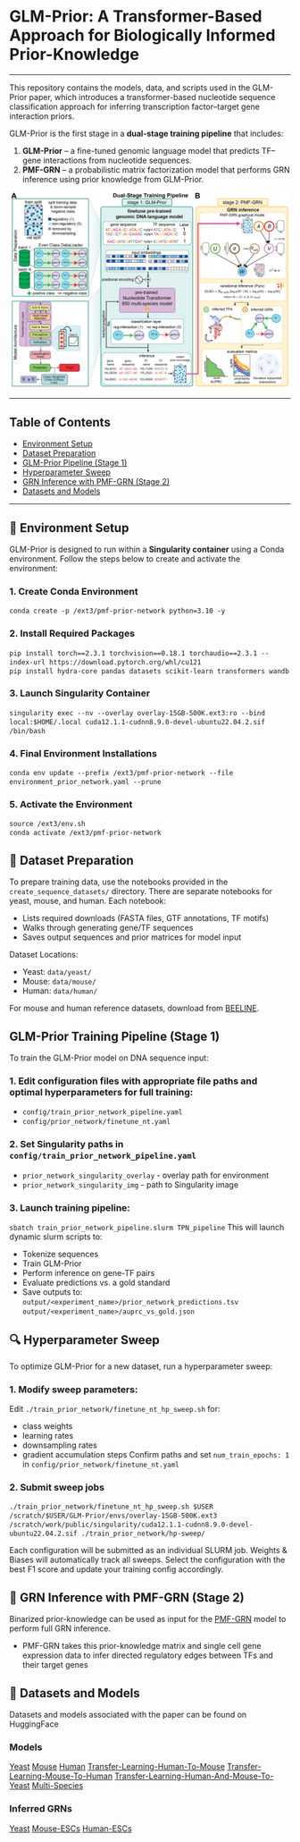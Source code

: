 # GLM-Prior: A Transformer-Based Approach for Biologically Informed Prior-Knowledge
-----------

This repository contains the models, data, and scripts used in the GLM-Prior paper, which introduces a transformer-based nucleotide sequence classification approach for inferring transcription factor–target gene interaction priors.

GLM-Prior is the first stage in a **dual-stage training pipeline** that includes:

1. **GLM-Prior** – a fine-tuned genomic language model that predicts TF–gene interactions from nucleotide sequences.
2. **PMF-GRN** – a probabilistic matrix factorization model that performs GRN inference using prior knowledge from GLM-Prior.


![GLM-Prior](dual-stage-schematic.png)

---

## Table of Contents
- [Environment Setup](#environment-setup)
- [Dataset Preparation](#dataset-preparation)
- [GLM-Prior Pipeline (Stage 1)](#glm-prior-pipeline-stage-1)
- [Hyperparameter Sweep](#hyperparameter-sweep)
- [GRN Inference with PMF-GRN (Stage 2)](#grn-inference-with-pmf-grn-stage-2)
- [Datasets and Models](#datasets-and-models)

---

## 🌳 Environment Setup
GLM-Prior is designed to run within a **Singularity container** using a Conda environment. Follow the steps below to create and activate the environment:

### 1. Create Conda Environment
```
conda create -p /ext3/pmf-prior-network python=3.10 -y
```

### 2. Install Required Packages
```
pip install torch==2.3.1 torchvision==0.18.1 torchaudio==2.3.1 --index-url https://download.pytorch.org/whl/cu121
pip install hydra-core pandas datasets scikit-learn transformers wandb
```

### 3. Launch Singularity Container
```
singularity exec --nv --overlay overlay-15GB-500K.ext3:ro --bind local:$HOME/.local cuda12.1.1-cudnn8.9.0-devel-ubuntu22.04.2.sif /bin/bash
```

### 4. Final Environment Installations
```
conda env update --prefix /ext3/pmf-prior-network --file environment_prior_network.yaml --prune
```

### 5. Activate the Environment
```
source /ext3/env.sh
conda activate /ext3/pmf-prior-network
```

## 🧬 Dataset Preparation
To prepare training data, use the notebooks provided in the `create_sequence_datasets/` directory. There are separate notebooks for yeast, mouse, and human.
Each notebook:
- Lists required downloads (FASTA files, GTF annotations, TF motifs)
- Walks through generating gene/TF sequences
- Saves output sequences and prior matrices for model input

Dataset Locations:
- Yeast: `data/yeast/`
- Mouse: `data/mouse/`
- Human: `data/human/`

For mouse and human reference datasets, download from [BEELINE](https://zenodo.org/records/3701939).

## GLM-Prior Training Pipeline (Stage 1)
To train the GLM-Prior model on DNA sequence input:
### 1. Edit configuration files with appropriate file paths and optimal hyperparameters for full training:
- `config/train_prior_network_pipeline.yaml`
- `config/prior_network/finetune_nt.yaml`
### 2. Set Singularity paths in `config/train_prior_network_pipeline.yaml`
- `prior_network_singularity_overlay` - overlay path for environment
- `prior_network_singularity_img` - path to Singularity image
### 3. Launch training pipeline:
`sbatch train_prior_network_pipeline.slurm TPN_pipeline`
This will launch dynamic slurm scripts to:
- Tokenize sequences
- Train GLM-Prior
- Perform inference on gene-TF pairs
- Evaluate predictions vs. a gold standard
- Save outputs to:
`output/<experiment_name>/prior_network_predictions.tsv`
`output/<experiment_name>/auprc_vs_gold.json`

## 🔍 Hyperparameter Sweep
To optimize GLM-Prior for a new dataset, run a hyperparameter sweep:
### 1. Modify sweep parameters:
Edit `./train_prior_network/finetune_nt_hp_sweep.sh` for:
- class weights
- learning rates
- downsampling rates
- gradient accumulation steps
Confirm paths and set `num_train_epochs: 1` in `config/prior_network/finetune_nt.yaml`

### 2. Submit sweep jobs
```
./train_prior_network/finetune_nt_hp_sweep.sh $USER /scratch/$USER/GLM-Prior/envs/overlay-15GB-500K.ext3 /scratch/work/public/singularity/cuda12.1.1-cudnn8.9.0-devel-ubuntu22.04.2.sif ./train_prior_network/hp-sweep/
```
Each configuration will be submitted as an individual SLURM job. Weights & Biases will automatically track all sweeps. Select the configuration with the best F1 score and update your training config accordingly.

## 🧠 GRN Inference with PMF-GRN (Stage 2)
Binarized prior-knowledge can be used as input for the [PMF-GRN](https://github.com/nyu-dl/pmf-grn) model to perform full GRN inference.
- PMF-GRN takes this prior-knowledge matrix and single cell gene expression data to infer directed regulatory edges between TFs and their target genes 

## 🧬 Datasets and Models
Datasets and models associated with the paper can be found on HuggingFace

### Models
[Yeast](https://huggingface.co/cskokgibbs/yeast-best-model)
[Mouse](https://huggingface.co/cskokgibbs/BEELINE-mouse)
[Human](https://huggingface.co/cskokgibbs/BEELINE-human)
[Transfer-Learning-Human-To-Mouse](https://huggingface.co/cskokgibbs/Transfer-Learning-Human-To-Mouse)
[Transfer-Learning-Mouse-To-Human](https://huggingface.co/cskokgibbs/Transfer-Learning-Mouse-To-Human)
[Transfer-Learning-Human-And-Mouse-To-Yeast](https://huggingface.co/cskokgibbs/Transfer-Learning-Human-And-Mouse-To-Yeast)
[Multi-Species](https://huggingface.co/cskokgibbs/Multi-Species)

### Inferred GRNs
[Yeast](https://huggingface.co/datasets/cskokgibbs/yeast-GRNs)
[Mouse-ESCs](https://huggingface.co/datasets/cskokgibbs/mESC-GRNs)
[Human-ESCs](https://huggingface.co/datasets/cskokgibbs/hESC-GRNs)